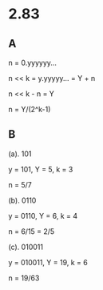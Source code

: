 # 2.83

## A

n = 0.yyyyyy...

n << k = y.yyyyy... = Y + n

n << k - n = Y

n = Y/(2^k-1)

## B

(a). 101

y = 101, Y = 5, k = 3

n = 5/7

(b). 0110

y = 0110, Y = 6, k = 4

n = 6/15 = 2/5

(c). 010011

y = 010011, Y = 19, k = 6

n = 19/63

